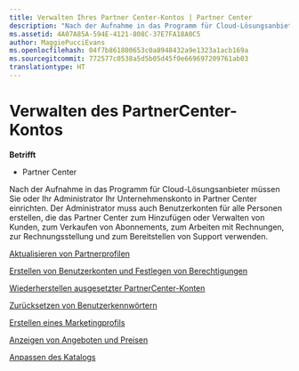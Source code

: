 ```yaml
---
title: Verwalten Ihres Partner Center-Kontos | Partner Center
description: "Nach der Aufnahme in das Programm für Cloud-Lösungsanbieter müssen Sie oder Ihr Administrator Ihr Unternehmenskonto in Partner Center einrichten."
ms.assetid: 4A07A85A-594E-4121-808C-37E7FA18A0C5
author: MaggiePucciEvans
ms.openlocfilehash: 04f7b861800653c0a8948432a9e1323a1acb169a
ms.sourcegitcommit: 772577c0538a5d5b05d45f0e669697209761ab03
translationtype: HT
---
```

# <a name="manage-your-partner-center-account"></a>Verwalten des PartnerCenter-Kontos

**Betrifft**

-  Partner Center

Nach der Aufnahme in das Programm für Cloud-Lösungsanbieter müssen Sie oder Ihr Administrator Ihr Unternehmenskonto in Partner Center einrichten. Der Administrator muss auch Benutzerkonten für alle Personen erstellen, die das Partner Center zum Hinzufügen oder Verwalten von Kunden, zum Verkaufen von Abonnements, zum Arbeiten mit Rechnungen, zur Rechnungsstellung und zum Bereitstellen von Support verwenden.

[Aktualisieren von Partnerprofilen](update-your-partner-profile.md)

[Erstellen von Benutzerkonten und Festlegen von Berechtigungen](create-user-accounts-and-set-permissions.md)

[Wiederherstellen ausgesetzter PartnerCenter-Konten](suspended-partner-center-account.md)

[Zurücksetzen von Benutzerkennwörtern](reset-a-user-password.md)

[Erstellen eines Marketingprofils](create-a-marketing-profile.md)

[Anzeigen von Angeboten und Preisen](see-offers-and-pricing.md)

[Anpassen des Katalogs](customize-the-catalog.md)

 

 



